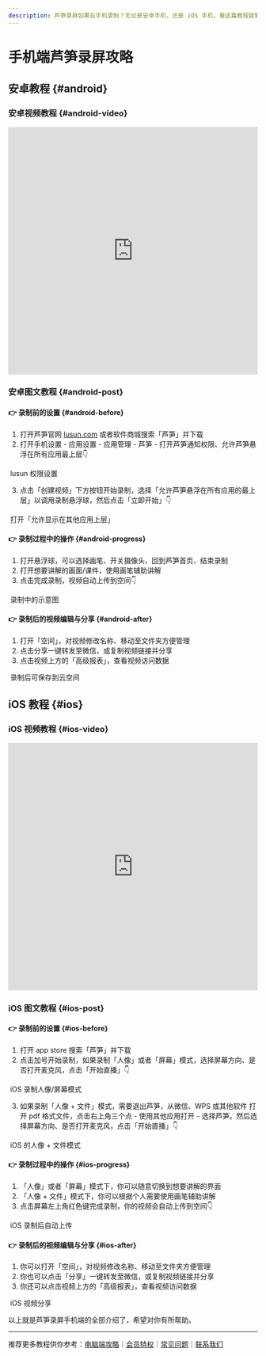 ```yaml
---
description: 芦笋录屏如果在手机录制？无论是安卓手机，还是 iOS 手机，看这篇教程就够了～
---
```


# 手机端芦笋录屏攻略

## 安卓教程 {#android}

### 安卓视频教程 {#android-video}

<iframe src="https://lusun.com/embed/?id=KnLIirUaw9b" width="100%" height="500px" scrolling="no" border="0" frameborder="no" framespacing="0" allowfullscreen="true"></iframe>

### 安卓图文教程 {#android-post}

#### 👉 录制前的设置 {#android-before}

1. 打开芦笋官网 [lusun.com](https://lusun.com/download?ref=help.lusun.com) 或者软件商城搜索「芦笋」并下载
2. 打开手机设置 - 应用设置 - 应用管理 - 芦笋 - 打开芦笋通知权限、允许芦笋悬浮在所有应用最上层👇

<ImgCenter><img src="../public/.gitbook/assets/anzhuop1.png" alt=""></ImgCenter>
<ImgDesc>lusun 权限设置</ImgDesc>

3. 点击「创建视频」下方按钮开始录制，选择「允许芦笋悬浮在所有应用的最上层」以调用录制悬浮球，然后点击「立即开始」👇

<ImgCenter><img src="../public/.gitbook/assets/anzhuop2.png" alt=""></ImgCenter>
<ImgDesc>打开「允许显示在其他应用上层」</ImgDesc>

#### 👉 录制过程中的操作 {#android-progress}

1. 打开悬浮球，可以选择画笔、开关摄像头、回到芦笋首页、结束录制
2. 打开想要讲解的画面/课件，使用画笔辅助讲解
3. 点击完成录制，视频自动上传到空间👇

<ImgCenter><img src="../public/.gitbook/assets/anzhuop3.png" alt=""></ImgCenter>
<ImgDesc>录制中的示意图</ImgDesc>

#### 👉 录制后的视频编辑与分享 {#android-after}

1. 打开「空间」，对视频修改名称、移动至文件夹方便管理
2. 点击分享一键转发至微信，或复制视频链接并分享
3. 点击视频上方的「高级报表」，查看视频访问数据

<ImgCenter><img src="../public/.gitbook/assets/anzhuop4.jpeg" alt=""></ImgCenter>
<ImgDesc>录制后可保存到云空间</ImgDesc>

## iOS 教程 {#ios}

### iOS 视频教程 {#ios-video}

<iframe src="https://lusun.com/embed/?id=UDBTH8prKgU" width="100%" height="500px" scrolling="no" border="0" frameborder="no" framespacing="0" allowfullscreen="true"></iframe>

### iOS 图文教程 {#ios-post}

#### 👉 录制前的设置 {#ios-before}

1. 打开 app store 搜索「芦笋」并下载
2. 点击加号开始录制，如果录制「人像」或者「屏幕」模式，选择屏幕方向、是否打开麦克风，点击「开始直播」👇

<ImgCenter><img src="../public/.gitbook/assets/iOSp1.png" alt=""></ImgCenter>
<ImgDesc>iOS 录制人像/屏幕模式</ImgDesc>

3. 如果录制「人像 + 文件」模式，需要退出芦笋，从微信、WPS 或其他软件 打开 pdf 格式文件，点击右上角三个点 - 使用其他应用打开 - 选择芦笋。然后选择屏幕方向、是否打开麦克风，点击「开始直播」👇

<ImgCenter><img src="../public/.gitbook/assets/iosp2.png" alt=""></ImgCenter>
<ImgDesc>iOS 的人像 + 文件模式</ImgDesc>

#### 👉 录制过程中的操作 {#ios-progress}

1. 「人像」或者「屏幕」模式下，你可以随意切换到想要讲解的界面
2. 「人像 + 文件」模式下，你可以根据个人需要使用画笔辅助讲解
3. 点击屏幕左上角红色键完成录制，你的视频会自动上传到空间👇

<ImgCenter><img src="../public/.gitbook/assets/iosp3.png" alt=""></ImgCenter>
<ImgDesc>iOS 录制后自动上传</ImgDesc>

#### 👉 录制后的视频编辑与分享 {#ios-after}

1. 你可以打开「空间」，对视频修改名称、移动至文件夹方便管理
2. 你也可以点击「分享」一键转发至微信，或复制视频链接并分享
3. 你还可以点击视频上方的「高级报表」，查看视频访问数据

<ImgDesc><img src="../public/.gitbook/assets/iosp4.jpeg" alt=""></ImgDesc>
<ImgDesc>iOS 视频分享</ImgDesc>

以上就是芦笋录屏手机端的全部介绍了，希望对你有所帮助。

***

推荐更多教程供你参考：[电脑端攻略](pc.md)｜[会员特权](vip.md)｜[常见问题](../faq.md)｜[联系我们](../contact.md)
